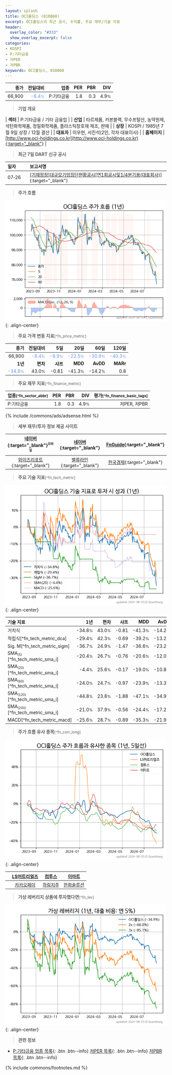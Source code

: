 ```yaml
---
layout: splash
title: OCI홀딩스 (010060)
excerpt: OCI홀딩스의 최근 공시, 수익률, 주요 재무/기술 지표
header:
  overlay_color: "#333"
  show_overlay_excerpt: false
categories:
- KOSPI
- P:기타금융
- 저PER
- 저PBR
keywords: OCI홀딩스, 010060
---
```


| **종가** | **전일대비** | **업종** | **PER** | **PBR** | **DIV** |
| -------: | -----------: | -------: | ------: | ------: | ------: |
| 66,900 | <span style="color: cornflowerblue">-8.4<small>%</small></span> | P:기타금융 | 1.8 | 0.3 | 4.9<small>%</small> |

<!-- more -->


> **기업 개요**<a id="company"></a>

| <span style="white-space:nowrap;">**섹터**</span> | P:기타금융 / 기타 금융업 |
| <span style="white-space:nowrap;">**산업**</span> | 타르제품, 카본블랙, 무수프탈산, 농약원제, 석탄화학제품, 정밀화학제품, 플라스틱창호재 제조, 판매 |
| <span style="white-space:nowrap;">**상장**</span> | KOSPI / 1985년 7월 9일 상장 / 12월 결산 |
| <span style="white-space:nowrap;">**대표자**</span> | 이우현, 서진석(2인, 각자 대표이사) |
| <span style="white-space:nowrap;">**홈페이지**</span> | [http://www.oci-holdings.co.kr](http://www.oci-holdings.co.kr){:target="_blank"} |


> **최근 7일 DART 신규 공시**<a id="dart"></a>

| **일자** |      | **보고서명** |
| :------- | :--- | :----------- |
| 07&#x2011;26 | | [[기재정정]대규모기업집단현황공시[연1회공시및1/4분기용(대표회사)]](https://dart.fss.or.kr/dsaf001/main.do?rcpNo=20240726000487){:target="_blank"} |


> **주가 흐름**<a id="price"></a>

![010060](/stock/images/010060.png){: .align-center}


> **주요 가격 변동 지표**<small>[^fn_price_metric]</small>

| **종가** | **전일대비** | **5일** | **20일** | **60일** | **120일** |
| -------: | -----------: | ------: | -------: | -------: | --------: |
| 66,900 | <span style="color: cornflowerblue">-8.4<small>%</small></span> | <span style="color: cornflowerblue">-8.9<small>%</small></span> | <span style="color: cornflowerblue">-22.5<small>%</small></span> | <span style="color: cornflowerblue">-30.9<small>%</small></span> | <span style="color: cornflowerblue">-40.3<small>%</small></span> |
| **1년** | **편차** | **샤프** | **MDD** | **AvDD** | **MARr** |
| <span style="color: cornflowerblue">-34.8<small>%</small></span> | 43.0<small>%</small> | -0.81 | -41.3<small>%</small> | -14.2<small>%</small> | 0.8 |


> **주요 재무 지표**<small>[^fn_finance_metric]</small>

| **업종**<small>[^fn_sector_abbr]</small> | **PER** | **PBR** | **DIV** | **평가**<small>[^fn_finance_basic_tags]</small> |
| :--------------------------------------- | ------: | ------: | ------: | ----------------------------------------------: |
| P:기타금융 | 1.8 | 0.3 | 4.9<small>%</small> | 저PER, 저PBR |



{% include /commons/ads/adsense.html %}

> **세부 재무/투자 정보 제공 사이트**

| [네이버](https://m.stock.naver.com/domestic/stock/010060/finance/summary){:target="_blank"}<sup><small>모바일</small></sup> | [네이버](https://finance.naver.com/item/coinfo.naver?code=010060){:target="_blank"} | [FnGuide](https://comp.fnguide.com/SVO2/ASP/SVD_Invest.asp?gicode=A010060&MenuYn=Y){:target="_blank"} |
| :---: | :---: | :---: |
| [와이즈리포트](https://comp.wisereport.co.kr/company/c1040001.aspx?cmp_cd=010060){:target="_blank"} | [밸류라인](https://www.valueline.co.kr/finance/summary/010060){:target="_blank"} | [한국경제](https://markets.hankyung.com/stock/010060/financial-summary){:target="_blank"} |


> **주요 기술 지표**<small>[^fn_tech_metric]</small>


![010060](/stock/images/010060_tech.png){: .align-center}

| **기술 지표** | **1년** | **편차** | **샤프** | **MDD** | **AvDD** |
| :------------ | ------: | -----------: | -------: | ------: | -------: |
| 거치식 | -34.8<small>%</small> | 43.0<small>%</small> | -0.81 | -41.3<small>%</small> | -14.2<small>%</small> |
| 적립식[^fn_tech_metric_dca] | -29.4<small>%</small> | 42.3<small>%</small> | -0.69 | -39.2<small>%</small> | -13.2<small>%</small> |
| Sig. M[^fn_tech_metric_sigm] | -36.7<small>%</small> | 24.9<small>%</small> | -1.47 | -36.6<small>%</small> | -23.2<small>%</small> |
| SMA<small><sub>(5)</sub></small>[^fn_tech_metric_sma_i] | -20.4<small>%</small> | 26.7<small>%</small> | -0.76 | -20.6<small>%</small> | -12.0<small>%</small> |
| SMA<small><sub>(20)</sub></small>[^fn_tech_metric_sma_i] | -4.4<small>%</small> | 25.6<small>%</small> | -0.17 | -19.0<small>%</small> | -10.8<small>%</small> |
| SMA<small><sub>(60)</sub></small>[^fn_tech_metric_sma_i] | -24.0<small>%</small> | 24.7<small>%</small> | -0.97 | -23.9<small>%</small> | -13.3<small>%</small> |
| SMA<small><sub>(120)</sub></small>[^fn_tech_metric_sma_i] | -44.8<small>%</small> | 23.8<small>%</small> | -1.88 | -47.1<small>%</small> | -34.9<small>%</small> |
| SMA<small><sub>(240)</sub></small>[^fn_tech_metric_sma_i] | -21.0<small>%</small> | 37.9<small>%</small> | -0.56 | -24.4<small>%</small> | -17.2<small>%</small> |
| MACD[^fn_tech_metric_macd] | -25.6<small>%</small> | 28.7<small>%</small> | -0.89 | -35.3<small>%</small> | -21.9<small>%</small> |


> **주가 흐름 유사 종목**<a id="corr"></a><small>[^fn_corr_long]</small>

![010060](/stock/images/010060_corr.png){: .align-center}

|       | [LS머트리얼즈](/417200/) | [컴투스](/078340/) | [이마트](/139480/) |
| :---: | :------------------------------------: | :------------------------------------: | :------------------------------------: |
|       | [카카오페이](/377300/) | [하림지주](/003380/) | [한화솔루션](/009830/) |


> **가상 레버리지 상품에 투자했다면**<a id="2x"></a><small>[^fn_lev]</small>

![010060](/stock/images/010060_2x.png){: .align-center}


> **관련 정보**

- [P:기타금융 업종 목록](/stats/sector/kospi_업종_기타금융_종목/){: .btn .btn--info} [저PER 목록](/fn/fn_low_per/){: .btn .btn--info} [저PBR 목록](/fn/fn_low_pbr/){: .btn .btn--info}

{% include commons/footnotes.md %}